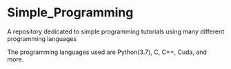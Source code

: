 # Simple_Programming

A repository dedicated to simple programming tutorials using many different programming languages

The programming languages used are Python(3.7), C, C++, Cuda, and more.
